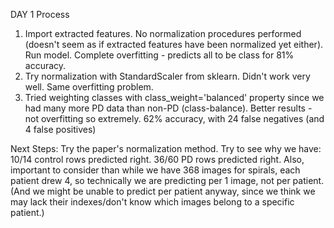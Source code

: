 DAY 1 Process
1. Import extracted features. No normalization procedures performed (doesn't seem as if extracted features have been normalized yet either). Run model. Complete overfitting - predicts all to be class for 81% accuracy.
2. Try normalization with StandardScaler from sklearn. Didn't work very well. Same overfitting problem.
3. Tried weighting classes with class_weight='balanced' property since we had many more PD data than non-PD (class-balance). Better results - not overfitting so extremely. 62% accuracy, with 24 false negatives (and 4 false positives)

Next Steps: Try the paper's normalization method. Try to see why we have: 10/14 control rows predicted right. 36/60 PD rows predicted right. Also, important to consider than while we have 368 images for spirals, each patient drew 4, so technically we are predicting per 1 image, not per patient. (And we might be unable to predict per patient anyway, since we think we may lack their indexes/don't know which images belong to a specific patient.)
